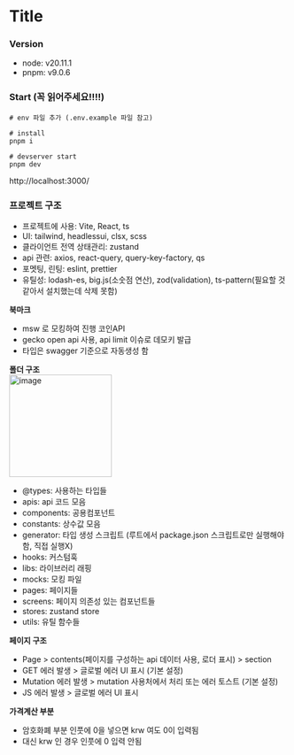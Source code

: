 # Title

### Version
- node: v20.11.1
- pnpm: v9.0.6

### Start (꼭 읽어주세요!!!!)
```
# env 파일 추가 (.env.example 파일 참고)

# install
pnpm i

# devserver start
pnpm dev
```

http://localhost:3000/


### 프로젝트 구조
- 프로젝트에 사용: Vite, React, ts
- UI: tailwind, headlessui, clsx, scss
- 클라이언트 전역 상태관리: zustand
- api 관련: axios, react-query, query-key-factory, qs
- 포멧팅, 린팅: eslint, prettier
- 유틸성: lodash-es, big.js(소숫점 연산), zod(validation), ts-pattern(필요할 것 같아서 설치했는데 삭제 못함)

**북마크**
- msw 로 모킹하여 진행
코인API
- gecko open api 사용, api limit 이슈로 데모키 발급
- 타입은 swagger 기준으로 자동생성 함

**폴더 구조**
<img style="display: block;" width="185" alt="image" src="https://github.com/NariP/crypto-gecko/assets/23569208/bd88e144-82e5-47df-9476-c64759a8fa81">

- @types: 사용하는 타입들
- apis: api 코드 모음
- components: 공용컴포넌트
- constants: 상수값 모음
- generator: 타입 생성 스크립트 (루트에서 package.json 스크립트로만 실행해야함, 직접 실행X)
- hooks: 커스텀훅
- libs: 라이브러리 래핑
- mocks: 모킹 파일
- pages: 페이지들
- screens: 페이지 의존성 있는 컴포넌트들
- stores: zustand store
- utils: 유틸 함수들

**페이지 구조**
- Page > contents(페이지를 구성하는 api 데이터 사용, 로더 표시) > section
- GET 에러 발생 > 글로벌 에러 UI 표시 (기본 설정)
- Mutation 에러 발생 > mutation 사용처에서 처리 또는 에러 토스트 (기본 설정)
- JS 에러 발생 > 글로벌 에러 UI 표시

**가격계산 부분**
- 암호화폐 부분 인풋에 0을 넣으면 krw 여도 0이 입력됨
- 대신 krw 인 경우 인풋에 0 입력 안됨
